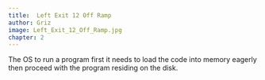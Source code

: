 ```yaml
---
title:  Left Exit 12 Off Ramp
author: Griz
image: Left_Exit_12_Off_Ramp.jpg
chapter: 2
---
```

The OS to run a program first it needs to load the code into memory eagerly then proceed with the program residing on the disk.